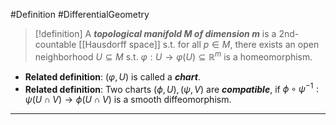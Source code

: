 #Definition #DifferentialGeometry 

> [!definition]
> A ***topological manifold $M$ of dimension $m$*** is a 2nd-countable [[Hausdorff space]] s.t. for all $p\in M$, there exists an open neighborhood $U\subseteq M$ s.t. $\varphi :U\to \varphi(U)\subseteq\mathbb{R}^m$ is a homeomorphism.
- **Related definition**: $(\varphi,U)$ is called a ***chart***.
- **Related definition**: Two charts $(\phi,U),(\psi,V)$ are ***compatible***, if $\phi \circ\psi ^{-1}:\psi(U\cap V)\to \phi(U\cap V)$ is a smooth diffeomorphism.
---